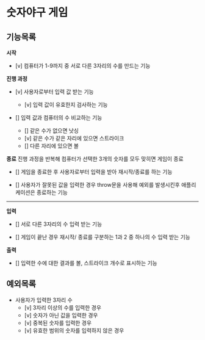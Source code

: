 # 숫자야구 게임

## 기능목록

**시작**

- [v] 컴퓨터가 1-9까지 중 서로 다른 3자리의 수를 만드는 기능

**진행 과정**

- [v] 사용자로부터 입력 값 받는 기능

  - [v] 입력 값이 유효한지 검사하는 기능

- [] 입력 값과 컴퓨터의 수 비교하는 기능

  - [] 같은 수가 없으면 낫싱
  - [v] 같은 수가 같은 자리에 있으면 스트라이크
  - [] 다른 자리에 있으면 볼

**종료**
진행 과정을 반복해 컴퓨터가 선택한 3개의 숫자를 모두 맞히면 게임이 종료

- [] 게임을 종료한 후 사용자로부터 입력을 받아 재시작/종료를 하는 기능

- [] 사용자가 잘못된 값을 입력한 경우 throw문을 사용해 예외를 발생시킨후 애플리케이션은 종료하는 기능

<hr>

**입력**

- [] 서로 다른 3자리의 수 입력 받는 기능

- [] 게임이 끝난 경우 재시작/ 종료를 구분하는 1과 2 중 하나의 수 입력 받는 기능

**출력**

- [] 입력한 수에 대한 결과를 볼, 스트라이크 개수로 표시하는 기능

## 예외목록

- 사용자가 입력한 3자리 수
  - [v] 3자리 이상의 수를 입력한 경우
  - [v] 숫자가 아닌 값을 입력한 경우
  - [v] 중복된 숫자를 입력한 경우
  - [v] 유효한 범위의 숫자를 입력하지 않은 경우
